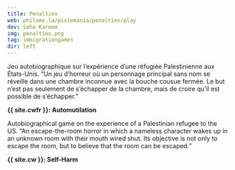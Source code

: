 ```yaml
---
title: Penalties
web: philome.la/pixiemania/penalties/play
dev: Soha Kareem
img: penalties.png
tag: immigrationgames
dir: left
---
```

Jeu autobiographique sur l’expérience d’une réfugiée Palestinienne aux États-Unis. “Un jeu d’horreur où un personnage principal sans nom se réveille dans une chambre inconnue avec la bouche cousue fermée. Le but n’est pas seulement de s’échapper de la chambre, mais de croire qu’il est possible de s’échapper.”

**{{ site.cwfr }}: Automutilation**

Autobiographical game on the experience of a Palestinian refugee to the US. “An escape-the-room horror in which a nameless character wakes up in an unknown room with their mouth wired shut. Its objective is not only to escape the room, but to believe that the room can be escaped.”

**{{ site.cw }}: Self-Harm**
